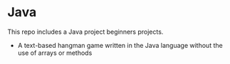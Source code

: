 # Java
This repo includes a Java project beginners projects. 
  - A text-based hangman game written in the Java language without the use of arrays or methods
